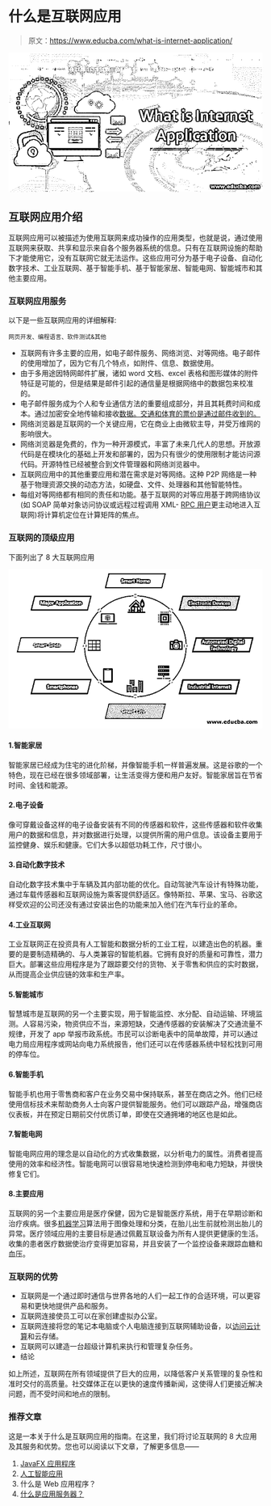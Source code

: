 # 什么是互联网应用

> 原文：<https://www.educba.com/what-is-internet-application/>

![What is Internet Application](img/a976ad8db5d26f842cd7f5f08d847ab3.png)



## 互联网应用介绍

互联网应用可以被描述为使用互联网来成功操作的应用类型，也就是说，通过使用互联网来获取、共享和显示来自各个服务器系统的信息。只有在互联网设施的帮助下才能使用它，没有互联网它就无法运作。这些应用可分为基于电子设备、自动化数字技术、工业互联网、基于智能手机、基于智能家居、智能电网、智能城市和其他主要应用。

### 互联网应用服务

以下是一些互联网应用的详细解释:

<small>网页开发、编程语言、软件测试&其他</small>

*   互联网有许多主要的应用，如电子邮件服务、网络浏览、对等网络。电子邮件的使用增加了，因为它有几个特点，如附件、信息、数据使用。
*   由于多用途因特网邮件扩展，诸如 word 文档、excel 表格和图形媒体的附件特征是可能的，但是结果是邮件引起的通信量是根据网络中的数据包来校准的。
*   电子邮件服务成为个人和专业通信方法的重要组成部分，并且其耗费时间和成本。通过加密安全地传输和接收[数据。交通和体育的票价是通过邮件收到的。](https://www.educba.com/what-is-encryption/)
*   网络浏览器是互联网的一个关键应用，它在商业上由微软主导，并受万维网的影响很大。
*   网络浏览器是免费的，作为一种开源模式，丰富了未来几代人的思想。开放源代码是在模块化的基础上开发和部署的，因为只有很少的使用限制才能访问源代码。开源特性已经被整合到文件管理器和网络浏览器中。
*   互联网应用中的其他重要应用和潜在需求是对等网络。这种 P2P 网络是一种基于物理资源交换的动态方法，如硬盘、文件、处理器和其他智能特性。
*   每组对等网络都有相同的责任和功能。基于互联网的对等应用基于跨网络协议(如 SOAP 简单对象访问协议或远程过程调用 XML- [RPC 用户](https://www.educba.com/what-is-rpc/)更主动地进入互联网)将计算机定位在计算矩阵的焦点。

### 互联网的顶级应用

下面列出了 8 大互联网应用

![Top Application of Internet](img/83a530e9ce55cfffb12605bd0475a636.png)



#### 1.智能家居

智能家居已经成为住宅的进化阶梯，并像智能手机一样普遍发展。这是谷歌的一个特色，现在已经在很多领域部署，让生活变得方便和用户友好。智能家居旨在节省时间、金钱和能源。

#### 2.电子设备

像可穿戴设备这样的电子设备安装有不同的传感器和软件，这些传感器和软件收集用户的数据和信息，并对数据进行处理，以提供所需的用户信息。该设备主要用于监控健身、娱乐和健康。它们大多以超低功耗工作，尺寸很小。

#### 3.自动化数字技术

自动化数字技术集中于车辆及其内部功能的优化。自动驾驶汽车设计有特殊功能，通过车载传感器和互联网设施为乘客提供舒适区。像特斯拉、苹果、宝马、谷歌这样受欢迎的公司还没有通过安装出色的功能来加入他们在汽车行业的革命。

#### 4.工业互联网

工业互联网正在投资具有人工智能和数据分析的工业工程，以建造出色的机器。重要的是要制造精确的、与人类兼容的智能机器。它拥有良好的质量和可靠性，潜力巨大。部署这些应用程序是为了跟踪要交付的货物、关于零售和供应的实时数据，从而提高企业供应链的效率和生产率。

#### 5.智能城市

智慧城市是互联网的另一个主要实现，用于智能监控、水分配、自动运输、环境监测。人容易污染，物资供应不当，来源短缺，交通传感器的安装解决了交通流量不规律，开发了 app 举报市政系统。市民可以诊断电表中的简单故障，并可以通过电力局应用程序或网站向电力系统报告，他们还可以在传感器系统中轻松找到可用的停车位。

#### 6.智能手机

智能手机也用于零售商和客户在业务交易中保持联系，甚至在商店之外。他们已经使用信标技术来帮助商务人士向客户提供智能服务。他们可以跟踪产品，增强商店仪表板，并在预定日期前交付优质订单，即使在交通拥堵的地区也是如此。

#### 7.智能电网

智能电网应用的理念是以自动化的方式收集数据，以分析电力的属性。消费者提高使用的效率和经济性。智能电网可以很容易地快速检测到停电和电力短缺，并很快修复它们。

#### 8.主要应用

互联网的另一个主要应用是医疗保健，因为它是智能医疗系统，用于在早期诊断和治疗疾病。很多[机器学习](https://www.educba.com/machine-learning-algorithms/)算法用于图像处理和分类，在胎儿出生前就检测出胎儿的异常。医疗领域应用的主要目标是通过佩戴互联设备为所有人提供更健康的生活。收集的患者医疗数据使治疗变得更加容易，并且安装了一个监控设备来跟踪血糖和血压。

### 互联网的优势

*   互联网是一个通过即时通信与世界各地的人们一起工作的合适环境，可以更容易和更快地提供产品和服务。
*   互联网连接使员工可以在家创建虚拟办公室。
*   互联网连接将您的笔记本电脑或个人电脑连接到互联网辅助设备，以[访问云计算](https://www.educba.com/what-is-cloud-computing/)和云存储。
*   互联网可以建造一台超级计算机来执行和管理复杂任务。
*   结论

如上所述，互联网在所有领域提供了巨大的应用，以降低客户关系管理的复杂性和准时交付的高质量。社交媒体正在以更快的速度传播新闻，这使得人们更接近解决问题，而不受时间和地点的限制。

### 推荐文章

这是一本关于什么是互联网应用的指南。在这里，我们将讨论互联网的 8 大应用及其服务和优势。您也可以阅读以下文章，了解更多信息——

1.  [JavaFX 应用程序](https://www.educba.com/javafx-applications/)
2.  [人工智能应用](https://www.educba.com/artificial-intelligence-applications/)
3.  什么是 Web 应用程序？
4.  [什么是应用服务器？](https://www.educba.com/what-is-application-server/)





